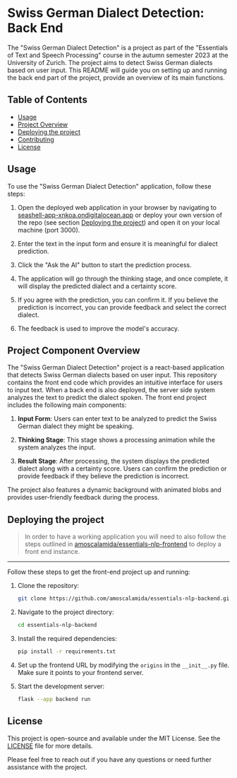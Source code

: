 # Swiss German Dialect Detection: Back End

The "Swiss German Dialect Detection" is a project as part of the "Essentials of Text and Speech Processing" course in the autumn semester 2023 at the University of Zurich. The project aims to detect Swiss German dialects based on user input. This README will guide you on setting up and running the back end part of the project, provide an overview of its main functions.

## Table of Contents
- [Usage](#usage)
- [Project Overview](#project-overview)
- [Deploying the project](#deploying-the-project)
- [Contributing](#contributing)
- [License](#license)


## Usage

To use the "Swiss German Dialect Detection" application, follow these steps:

1. Open the deployed web application in your browser by navigating to [seashell-app-xnkoa.ondigitalocean.app](https://seashell-app-xnkoa.ondigitalocean.app/) or deploy your own version of the repo (see section [Deploying the project](#deploying-the-project)) and open it on your local machine (port 3000).

2. Enter the text in the input form and ensure it is meaningful for dialect prediction.

3. Click the "Ask the AI" button to start the prediction process.

4. The application will go through the thinking stage, and once complete, it will display the predicted dialect and a certainty score.

5. If you agree with the prediction, you can confirm it. If you believe the prediction is incorrect, you can provide feedback and select the correct dialect.

6. The feedback is used to improve the model's accuracy.

## Project Component Overview

The "Swiss German Dialect Detection" project is a react-based application that detects Swiss German dialects based on user input. This repository contains the front end code which provides an intuitive interface for users to input text. When a back end is also deployed, the server side system analyzes the text to predict the dialect spoken. The front end project includes the following main components:

1. **Input Form**: Users can enter text to be analyzed to predict the Swiss German dialect they might be speaking.

2. **Thinking Stage**: This stage shows a processing animation while the system analyzes the input.

3. **Result Stage**: After processing, the system displays the predicted dialect along with a certainty score. Users can confirm the prediction or provide feedback if they believe the prediction is incorrect.

The project also features a dynamic background with animated blobs and provides user-friendly feedback during the process.

## Deploying the project

<blockquote>In order to have a working application you will need to also follow the steps outlined in <a href="https://github.com/amoscalamida/essentials-nlp-frontend.git">amoscalamida/essentials-nlp-frontend</a> to deploy a front end instance.</blockquote>

---
Follow these steps to get the front-end project up and running:

1. Clone the repository:
   ```bash
   git clone https://github.com/amoscalamida/essentials-nlp-backend.git
   ```

2. Navigate to the project directory:
   ```bash
   cd essentials-nlp-backend
   ```

3. Install the required dependencies:
   ```bash
   pip install -r requirements.txt
   ```
4. Set up the frontend URL by modifying the `origins` in the `__init__.py` file. Make sure it points to your frontend server.

5. Start the development server:
   ```bash
   flask --app backend run
   ```


## License

This project is open-source and available under the MIT License. See the [LICENSE](LICENSE) file for more details.

Please feel free to reach out if you have any questions or need further assistance with the project.
